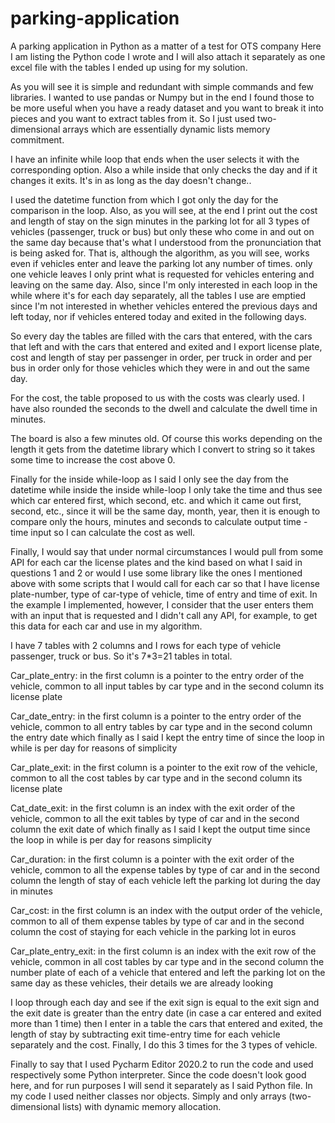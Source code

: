 # parking-application
A parking application in Python as a matter of a test for OTS company
Here I am listing the Python code I wrote and I will also attach it separately as one
excel file with the tables I ended up using for my solution.

As you will see it is simple and redundant with simple commands and few libraries.
I wanted to use pandas or Numpy but in the end I found those to be more useful when you have
a ready dataset and you want to break it into pieces and you want to extract tables from it.
So I just used two-dimensional arrays which are essentially dynamic lists
memory commitment.

I have an infinite while loop that ends when the user selects it with the corresponding option.
Also a while inside that only checks the day and if it changes it exits.
It's in as long as the day doesn't change..

I used the datetime function from which I got only the day for the comparison in the loop.
Also, as you will see, at the end I print out the cost and length of stay on the sign
minutes in the parking lot for all 3 types of vehicles (passenger, truck or bus) but only these
who come in and out on the same day because that's what I understood from the pronunciation that is being asked for.
That is, although the algorithm, as you will see, works even if vehicles enter and leave the parking lot any number of times. only one vehicle leaves I only print what is requested for vehicles entering and leaving on the same day. Also, since I'm only interested in each loop in the while where it's for each day separately, all the tables I use are emptied since I'm not interested in whether vehicles entered the previous days and left today, nor if vehicles entered today and exited in the following days.


So every day the tables are filled with the cars that entered, with the cars that left and with the
cars that entered and exited and I export license plate, cost and length of stay per passenger
in order, per truck in order and per bus in order only for those vehicles which
they were in and out the same day.

For the cost, the table proposed to us with the costs was clearly used.
I have also rounded the seconds to the dwell and calculate the dwell time in
minutes.

The board is also a few minutes old.
Of course this works depending on the length it gets from the datetime library which
I convert to string so it takes some time to increase the cost above 0.

Finally for the inside while-loop as I said I only see the day from the datetime while inside the inside
while-loop I only take the time and thus see which car entered first, which second, etc. and which
it came out first, second, etc., since it will be the same day, month, year, then
it is enough to compare only the hours, minutes and seconds to calculate output time - time
input so I can calculate the cost as well.

Finally, I would say that under normal circumstances I would pull from some API for each car the license plates and
the kind based on what I said in questions 1 and 2 or would I use some library like
the ones I mentioned above with some scripts that I would call for each car so that I have
license plate-number, type of car-type of vehicle, time of entry and time of exit.
In the example I implemented, however, I consider that the user enters them with an input that is requested
and I didn't call any API, for example, to get this data for each car and
use in my algorithm.

I have 7 tables with 2 columns and I rows for each type of vehicle passenger, truck or bus.
So it's 7*3=21 tables in total.

Car_plate_entry: in the first column is a pointer to the entry order of the vehicle, common to
all input tables by car type and in the second column its license plate

Car_date_entry: in the first column is a pointer to the entry order of the vehicle, common to
all entry tables by car type and in the second column the entry date
which finally as I said I kept the entry time of since the loop in while is per day for
reasons of simplicity

Car_plate_exit: in the first column is a pointer to the exit row of the vehicle, common to
all the cost tables by car type and in the second column its license plate

Cat_date_exit: in the first column is an index with the exit order of the vehicle, common to all
the exit tables by type of car and in the second column the exit date of which
finally as I said I kept the output time since the loop in while is per day for reasons
simplicity

Car_duration: in the first column is a pointer with the exit order of the vehicle, common to all
the expense tables by type of car and in the second column the length of stay of each
vehicle left the parking lot during the day in minutes

Car_cost: in the first column is an index with the output order of the vehicle, common to all of them
expense tables by type of car and in the second column the cost of staying for each vehicle
in the parking lot in euros

Car_plate_entry_exit: in the first column is an index with the exit row of the vehicle, common
in all cost tables by car type and in the second column the number plate of each
of a vehicle that entered and left the parking lot on the same day as these vehicles, their details
we are already looking

I loop through each day and see if the exit sign is equal to the exit sign and
the exit date is greater than the entry date (in case a car
entered and exited more than 1 time) then I enter in a table the cars that entered and exited,
the length of stay by subtracting exit time-entry time for each vehicle separately and the
cost.
Finally, I do this 3 times for the 3 types of vehicle.

Finally to say that I used Pycharm Editor 2020.2 to run the code and used
respectively some Python interpreter.
Since the code doesn't look good here, and for run purposes I will send it separately as I said
Python file.
In my code I used neither classes nor objects. Simply and only
arrays (two-dimensional lists) with dynamic memory allocation.
